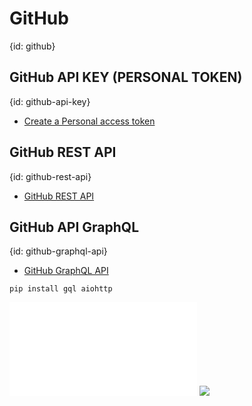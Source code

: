 # GitHub
{id: github}


## GitHub API KEY (PERSONAL TOKEN)
{id: github-api-key}

* [Create a Personal access token](https://docs.github.com/en/authentication/keeping-your-account-and-data-secure/creating-a-personal-access-token)

## GitHub REST API
{id: github-rest-api}

* [GitHub REST API](https://docs.github.com/en/rest)


## GitHub API GraphQL
{id: github-graphql-api}

* [GitHub GraphQL API](https://docs.github.com/en/graphql)

```
pip install gql aiohttp
```

![](examples/github-graphql/login.py)
![](examples/github-graphql/login.out)

